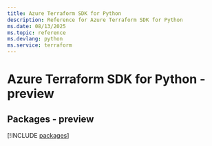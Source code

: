 ```yaml
---
title: Azure Terraform SDK for Python
description: Reference for Azure Terraform SDK for Python
ms.date: 08/13/2025
ms.topic: reference
ms.devlang: python
ms.service: terraform
---
```

# Azure Terraform SDK for Python - preview
## Packages - preview
[!INCLUDE [packages](terraform-index.md)]